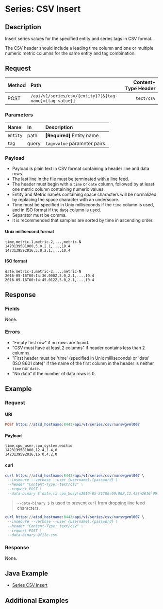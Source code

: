 # Series: CSV Insert

## Description

Insert series values for the specified entity and series tags in CSV format.

The CSV header should include a leading time column and one or multiple numeric metric columns for the same entity and tag combination.

## Request

| **Method** | **Path** | **Content-Type Header**|
|:---|:---|---:|
| POST | `/api/v1/series/csv/{entity}?[&{tag-name}={tag-value}]` | `text/csv` |

### Parameters

| **Name** | **In** | **Description** |
|:---|:---|:---|
| `entity` | path | **[Required]** Entity name. |
| `tag` | query | `tag=value` parameter pairs. |

### Payload

* Payload is plain text in CSV format containing a header line and data rows.
* The last line in the file must be terminated with a line feed.
* The header must begin with a `time` or `date` column, followed by at least one metric column containing numeric values.
* Entity and Metric names containing space characters will be normalized by replacing the space character with an underscore.
* Time must be specified in Unix milliseconds if the `time` column is used, and in ISO format if the `date` column is used.
* Separator must be comma.
* It is recommended that samples are sorted by time in ascending order.

#### Unix millisecond format

```ls
time,metric-1,metric-2,...,metric-N
1423139581000,5.0,2.1,...,10.4
1423139592016,5.0,2.1,...,10.4
```

#### ISO format

```ls
date,metric-1,metric-2,...,metric-N
2016-05-16T00:14:36.000Z,5.0,2.1,...,10.4
2016-05-16T00:14:45.012Z,5.0,2.1,...,10.4
```

## Response

### Fields

None.

### Errors

* "Empty first row" if no rows are found.
* "CSV must have at least 2 columns" if header contains less than 2 columns.
* "First header must be 'time' (specified in Unix milliseconds) or 'date' (ISO 8601 date)" if the name of the first column in the header is neither `time` nor `date`.
* "No data" if the number of data rows is 0.

## Example

### Request

#### URI

```elm
POST https://atsd_hostname:8443/api/v1/series/csv/nurswgvml007
```

#### Payload

```ls
time,cpu_user,cpu_system,waitio
1423139581000,12.4,1.4,0
1423139592016,16.0,4.2,0
```

#### curl

```elm
curl https://atsd_hostname:8443/api/v1/series/csv/nurswgvml007 \
 --insecure --verbose --user {username}:{password} \
 --header "Content-Type: text/csv" \
 --request POST \
 --data-binary $'date,lx.cpu_busy\n2016-05-21T00:00:00Z,12.45\n2016-05-21T00:00:15Z,10.8\n'
```

> `--data-binary $` is used to prevent `curl` from dropping line feed characters.

```elm
curl https://atsd_hostname:8443/api/v1/series/csv/nurswgvml007 \
 --insecure --verbose --user {username}:{password} \
 --header "Content-Type: text/csv" \
 --request POST \
 --data-binary @file.csv
```

### Response

None.

## Java Example

* [Series CSV Insert](examples/DataApiSeriesCsvInsertExample.java)

## Additional Examples
